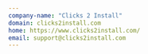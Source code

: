 ```yaml
---
company-name: "Clicks 2 Install"
domain: clicks2install.com
home: https://www.clicks2install.com/
email: support@clicks2install.com
---
```




